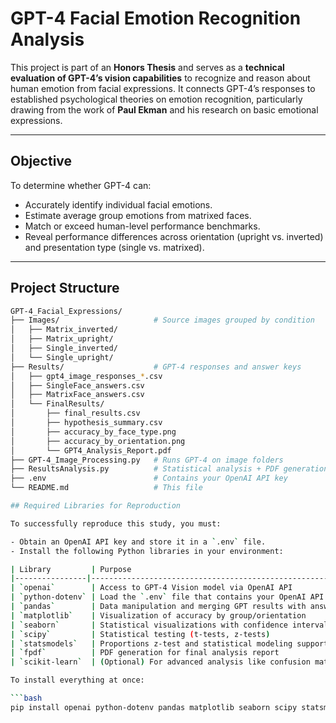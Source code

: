 # GPT-4 Facial Emotion Recognition Analysis

This project is part of an **Honors Thesis** and serves as a **technical evaluation of GPT-4’s vision capabilities** to recognize and reason about human emotion from facial expressions. It connects GPT-4’s responses to established psychological theories on emotion recognition, particularly drawing from the work of **Paul Ekman** and his research on basic emotional expressions.

---

## Objective

To determine whether GPT-4 can:

- Accurately identify individual facial emotions.
- Estimate average group emotions from matrixed faces.
- Match or exceed human-level performance benchmarks.
- Reveal performance differences across orientation (upright vs. inverted) and presentation type (single vs. matrixed).

---

## Project Structure

```bash
GPT-4_Facial_Expressions/
├── Images/                     # Source images grouped by condition
│   ├── Matrix_inverted/
│   ├── Matrix_upright/
│   ├── Single_inverted/
│   └── Single_upright/
├── Results/                    # GPT-4 responses and answer keys
│   ├── gpt4_image_responses_*.csv
│   ├── SingleFace_answers.csv
│   ├── MatrixFace_answers.csv
│   └── FinalResults/
│       ├── final_results.csv
│       ├── hypothesis_summary.csv
│       ├── accuracy_by_face_type.png
│       ├── accuracy_by_orientation.png
│       └── GPT4_Analysis_Report.pdf
├── GPT-4_Image_Processing.py   # Runs GPT-4 on image folders
├── ResultsAnalysis.py          # Statistical analysis + PDF generation
├── .env                        # Contains your OpenAI API key
└── README.md                   # This file

## Required Libraries for Reproduction

To successfully reproduce this study, you must:

- Obtain an OpenAI API key and store it in a `.env` file.
- Install the following Python libraries in your environment:

| Library         | Purpose                                                                 |
|----------------|-------------------------------------------------------------------------|
| `openai`        | Access to GPT-4 Vision model via OpenAI API                             |
| `python-dotenv` | Load the `.env` file that contains your OpenAI API key                  |
| `pandas`        | Data manipulation and merging GPT results with answer keys              |
| `matplotlib`    | Visualization of accuracy by group/orientation                          |
| `seaborn`       | Statistical visualizations with confidence intervals                    |
| `scipy`         | Statistical testing (t-tests, z-tests)                                  |
| `statsmodels`   | Proportions z-test and statistical modeling support                     |
| `fpdf`          | PDF generation for final analysis report                                |
| `scikit-learn`  | (Optional) For advanced analysis like confusion matrices or classifiers |

To install everything at once:

```bash
pip install openai python-dotenv pandas matplotlib seaborn scipy statsmodels fpdf scikit-le